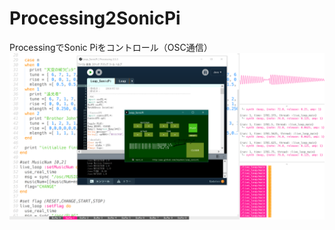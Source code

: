 # Processing2SonicPi
ProcessingでSonic Piをコントロール（OSC通信）
![info.png](https://github.com/SkyoKen/Leap_SonicPi/blob/master/info.png)
